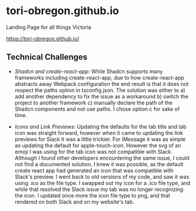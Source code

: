 # tori-obregon.github.io
Landing Page for all things Victoria

https://tori-obregon.github.io/

## Technical Challenges
- *Shadcn and create-react-app*: While Shadcn supports many frameworks including create-react-app, due to how create-react-app abstracts away Webpack configuration the end result is that it does not respect the paths option in tsconfig.json. The solution was either to a) add another dependency to fix the issue as a workaround b) switch the project to another framework c) manually declare the path of the Shadcn components and not use paths. I chose option c for sake of time.  

- *Icons and Link Previews*: Updating the defaults for the tab title and tab icon was straight forward, however when it came to updating the link previews for Slack it was a little trickier. For iMessage it was as simple as updating the default for apple-touch-icon. However the svg of an emoji I was using for the tab icon was not compatible with Slack. Although I found other developers encountering the same issue, I could not find a documented solution. I knew it was possible, as the default create react app had generated an icon that was compatible with Slack's preview. I went back to old versions of my code, and saw it was using .ico as the file type. I swapped out my icon for a .ico file type, and while that resolved the Slack issue my tab was no longer recognizing the icon. I updated once more the icon file type to png, and that rendered on both Slack and on my website's tab.  